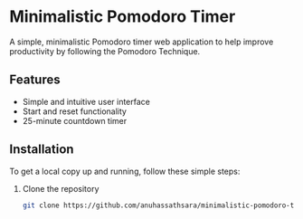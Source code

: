 # Minimalistic Pomodoro Timer

A simple, minimalistic Pomodoro timer web application to help improve productivity by following the Pomodoro Technique.

## Features

- Simple and intuitive user interface
- Start and reset functionality
- 25-minute countdown timer

## Installation

To get a local copy up and running, follow these simple steps:

1. Clone the repository
   ```sh
   git clone https://github.com/anuhassathsara/minimalistic-pomodoro-timer.git
